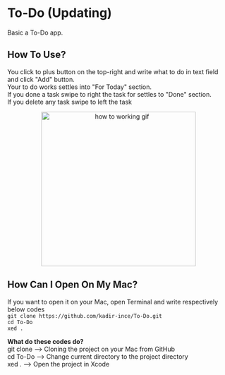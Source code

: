# To-Do (Updating)

Basic a To-Do app. 
## How To Use?
You click to plus button on the top-right and write what to do in text field and click "Add" button.<br>
Your to do works settles into "For Today" section. <br>
If you done a task swipe to right the task for settles to "Done" section. <br>
If you delete any task swipe to left the task <br>

<p align="center">
  <img src="https://github.com/kadir-ince/To-Do/blob/master/to-do.gif" width="350" alt="how to working gif">
</p>

## How Can I Open On My Mac?

If you want to open it on your Mac, open Terminal and write respectively below codes
<br>
``` git clone https://github.com/kadir-ince/To-Do.git ``` <br>
``` cd To-Do ``` <br>
``` xed . ``` <br>

<b>What do these codes do?</b> <br>
git clone --> Cloning the project on your Mac from GitHub <br>
cd To-Do --> Change current directory to the project directory <br>
xed . --> Open the project in Xcode <br>